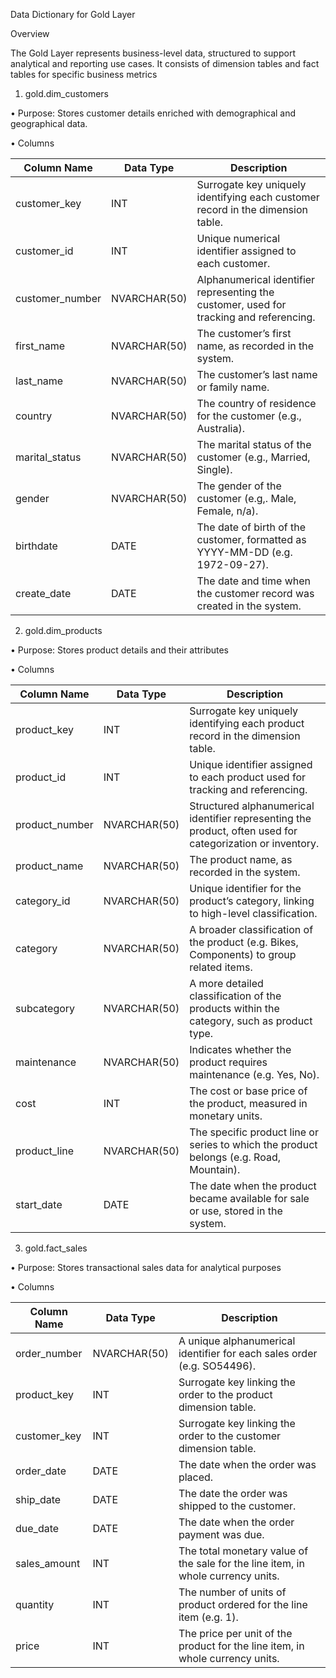Data Dictionary for Gold Layer

Overview

The Gold Layer represents business-level data, structured to support analytical and reporting use cases. It consists of dimension tables and fact tables for specific business metrics


1. gold.dim_customers


•	Purpose: Stores customer details enriched with demographical and geographical data.

•	Columns

| Column Name     | Data Type     | Description                                                                     |
|-----------------|---------------|---------------------------------------------------------------------------------|
| customer_key    | INT           | Surrogate key uniquely identifying each customer record in the dimension table. |
| customer_id     | INT           | Unique numerical identifier assigned to each customer.                          |
| customer_number | NVARCHAR(50)  | Alphanumerical identifier representing the customer, used for tracking and referencing. |
| first_name      | NVARCHAR(50)  | The customer’s first name, as recorded in the system.                           |
| last_name       | NVARCHAR(50)  | The customer’s last name or family name.                                        |
| country         | NVARCHAR(50)  | The country of residence for the customer (e.g., Australia).                     |
| marital_status  | NVARCHAR(50)  | The marital status of the customer (e.g., Married, Single).                      |
| gender          | NVARCHAR(50)  | The gender of the customer (e.g,. Male, Female, n/a).                            |
| birthdate       | DATE          | The date of birth of the customer, formatted as YYYY-MM-DD (e.g. 1972-09-27).   |
| create_date     | DATE          | The date and time when the customer record was created in the system.           |



2. gold.dim_products
   
•	Purpose: Stores product details and their attributes

•	Columns

| Column Name    | Data Type    | Description                                                                                          |
|----------------|-------------|------------------------------------------------------------------------------------------------------|
| product_key    | INT         | Surrogate key uniquely identifying each product record in the dimension table.                       |
| product_id     | INT         | Unique identifier assigned to each product used for tracking and referencing.                        |
| product_number | NVARCHAR(50)| Structured alphanumerical identifier representing the product, often used for categorization or inventory. |
| product_name   | NVARCHAR(50)| The product name, as recorded in the system.                                                          |
| category_id    | NVARCHAR(50)| Unique identifier for the product’s category, linking to high-level classification.                  |
| category       | NVARCHAR(50)| A broader classification of the product (e.g. Bikes, Components) to group related items.             |
| subcategory    | NVARCHAR(50)| A more detailed classification of the products within the category, such as product type.            |
| maintenance    | NVARCHAR(50)| Indicates whether the product requires maintenance (e.g. Yes, No).                                   |
| cost           | INT         | The cost or base price of the product, measured in monetary units.                                   |
| product_line   | NVARCHAR(50)| The specific product line or series to which the product belongs (e.g. Road, Mountain).              |
| start_date     | DATE        | The date when the product became available for sale or use, stored in the system.                   |



3. gold.fact_sales
   
•	Purpose: Stores transactional sales data for analytical purposes

•	Columns

| Column Name   | Data Type    | Description                                                                |
|---------------|-------------|----------------------------------------------------------------------------|
| order_number  | NVARCHAR(50)| A unique alphanumerical identifier for each sales order (e.g. SO54496).    |
| product_key   | INT         | Surrogate key linking the order to the product dimension table.            |
| customer_key  | INT         | Surrogate key linking the order to the customer dimension table.           |
| order_date    | DATE        | The date when the order was placed.                                        |
| ship_date     | DATE        | The date the order was shipped to the customer.                            |
| due_date      | DATE        | The date when the order payment was due.                                   |
| sales_amount  | INT         | The total monetary value of the sale for the line item, in whole currency units. |
| quantity      | INT         | The number of units of product ordered for the line item (e.g. 1).         |
| price         | INT         | The price per unit of the product for the line item, in whole currency units. |


